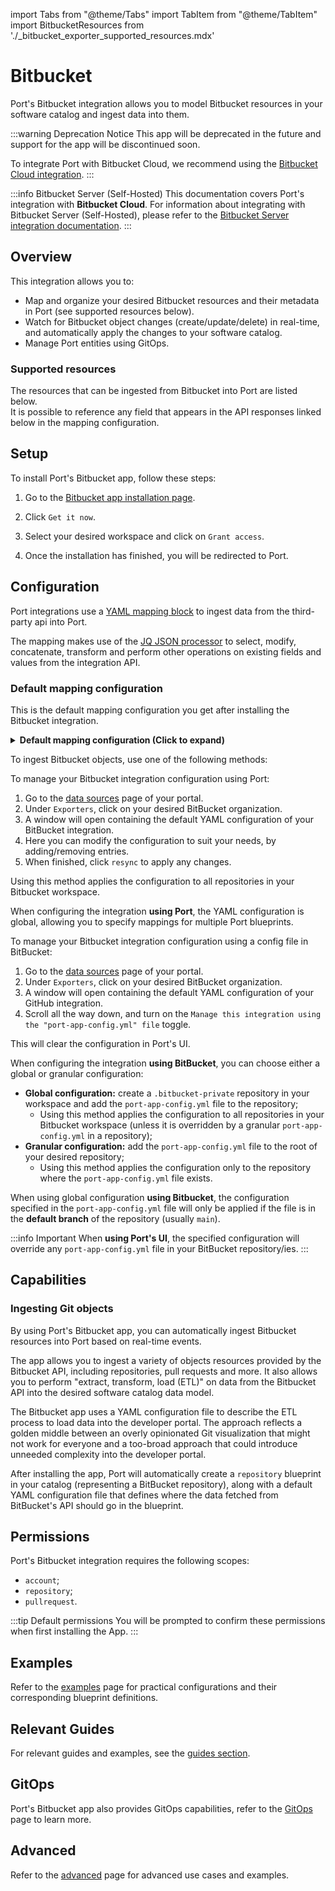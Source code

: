 import Tabs from "@theme/Tabs"
import TabItem from "@theme/TabItem"
import BitbucketResources from './\_bitbucket_exporter_supported_resources.mdx'


# Bitbucket

Port's Bitbucket integration allows you to model Bitbucket resources in your software catalog and ingest data into them.

:::warning Deprecation Notice
This app will be deprecated in the future and support for the app will be discontinued soon.

To integrate Port with Bitbucket Cloud, we recommend using the [Bitbucket Cloud integration](/build-your-software-catalog/sync-data-to-catalog/git/bitbucket-cloud/).
:::

:::info Bitbucket Server (Self-Hosted)
This documentation covers Port's integration with **Bitbucket Cloud**. 
For information about integrating with Bitbucket Server (Self-Hosted), please refer to the [Bitbucket Server integration documentation](/build-your-software-catalog/custom-integration/webhook/examples/bitbucket-server/bitbucket-server.md).
:::


## Overview

This integration allows you to:

- Map and organize your desired Bitbucket resources and their metadata in Port (see supported resources below).
- Watch for Bitbucket object changes (create/update/delete) in real-time, and automatically apply the changes to your software catalog.
- Manage Port entities using GitOps.

### Supported resources

The resources that can be ingested from Bitbucket into Port are listed below.  
It is possible to reference any field that appears in the API responses linked below in the mapping configuration.

<BitbucketResources/>


## Setup

To install Port's Bitbucket app, follow these steps:

1. Go to the [Bitbucket app installation page](https://marketplace.atlassian.com/apps/1229886/port-connector-for-bitbucket?hosting=cloud&tab=overview).

2. Click `Get it now`.

3. Select your desired workspace and click on `Grant access`.

4. Once the installation has finished, you will be redirected to Port.


## Configuration

Port integrations use a [YAML mapping block](/build-your-software-catalog/customize-integrations/configure-mapping#configuration-structure) to ingest data from the third-party api into Port.

The mapping makes use of the [JQ JSON processor](https://stedolan.github.io/jq/manual/) to select, modify, concatenate, transform and perform other operations on existing fields and values from the integration API.

### Default mapping configuration

This is the default mapping configuration you get after installing the Bitbucket integration.

<details>
<summary><b>Default mapping configuration (Click to expand)</b></summary>

```yaml showLineNumbers

deleteDependentEntities: true
createMissingRelatedEntities: true
enableMergeEntity: true
resources:
- kind: repository
  selector:
    query: 'true'
  port:
    entity:
      mappings:
        identifier: .name
        title: .name
        blueprint: '"bitbucketRepository"'
        properties:
          url: .links.html.href
          defaultBranch: .main_branch
          last_activity: .updated_on
- kind: pull-request
  selector:
    query: 'true'
  port:
    entity:
      mappings:
        identifier: .destination.repository.name + (.id|tostring)
        title: .title
        blueprint: '"bitbucketPullRequest"'
        properties:
          status: .state
          createdAt: .created_on
          updatedAt: .updated_on
          link: .links.html.href
        relations:
          repository: .destination.repository.name
          bitbucket_creator: .author.display_name | gsub(" ";"_")
          bitbucket_assignees: .participants | map(.user.display_name) | map(gsub(" ";"_"))
          bitbucket_reviewers: .reviewers | map(.display_name) | map(gsub(" ";"_"))
          service:
            combinator: '"and"'
            rules:
            - operator: '"="'
              property: '"bitbucket_repository"'
              value: .destination.repository.name
          creator:
            combinator: '"and"'
            rules:
            - operator: '"="'
              property: '"bitbucket_username"'
              value: .author.display_name | gsub(" ";"_")
          assignees:
            combinator: '"and"'
            rules:
            - operator: '"in"'
              property: '"bitbucket_username"'
              value: .participants | map(.user.display_name) | map(gsub(" ";"_"))
          reviewers:
            combinator: '"and"'
            rules:
            - operator: '"in"'
              property: '"bitbucket_username"'
              value: .reviewers | map(.display_name) | map(gsub(" ";"_"))
```

</details>



To ingest Bitbucket objects, use one of the following methods:

<Tabs queryString="method">

<TabItem label="Using Port's UI" value="port">

To manage your Bitbucket integration configuration using Port:

1. Go to the [data sources](https://app.getport.io/settings/data-sources) page of your portal.
2. Under `Exporters`, click on your desired BitBucket organization.
3. A window will open containing the default YAML configuration of your BitBucket integration.
4. Here you can modify the configuration to suit your needs, by adding/removing entries.
5. When finished, click `resync` to apply any changes.

Using this method applies the configuration to all repositories in your Bitbucket workspace.

When configuring the integration **using Port**, the YAML configuration is global, allowing you to specify mappings for multiple Port blueprints.

</TabItem>

<TabItem label="Using Bitbucket" value="bitbucket">

To manage your Bitbucket integration configuration using a config file in BitBucket:

1. Go to the [data sources](https://app.getport.io/settings/data-sources) page of your portal.
2. Under `Exporters`, click on your desired BitBucket organization.
3. A window will open containing the default YAML configuration of your GitHub integration.
4. Scroll all the way down, and turn on the `Manage this integration using the "port-app-config.yml" file` toggle.

This will clear the configuration in Port's UI.

When configuring the integration **using BitBucket**, you can choose either a global or granular configuration:

- **Global configuration:** create a `.bitbucket-private` repository in your workspace and add the `port-app-config.yml` file to the repository;
  - Using this method applies the configuration to all repositories in your Bitbucket workspace (unless it is overridden by a granular `port-app-config.yml` in a repository);
- **Granular configuration:** add the `port-app-config.yml` file to the root of your desired repository;
  - Using this method applies the configuration only to the repository where the `port-app-config.yml` file exists.

When using global configuration **using Bitbucket**, the configuration specified in the `port-app-config.yml` file will only be applied if the file is in the **default branch** of the repository (usually `main`).

</TabItem>

</Tabs>

:::info Important
When **using Port's UI**, the specified configuration will override any `port-app-config.yml` file in your BitBucket repository/ies.
:::


## Capabilities

### Ingesting Git objects

By using Port's Bitbucket app, you can automatically ingest Bitbucket resources into Port based on real-time events.

The app allows you to ingest a variety of objects resources provided by the Bitbucket API, including repositories, pull requests and more. It also allows you to perform "extract, transform, load (ETL)" on data from the Bitbucket API into the desired software catalog data model.

The Bitbucket app uses a YAML configuration file to describe the ETL process to load data into the developer portal. The approach reflects a golden middle between an overly opinionated Git visualization that might not work for everyone and a too-broad approach that could introduce unneeded complexity into the developer portal.

After installing the app, Port will automatically create a `repository` blueprint in your catalog (representing a BitBucket repository), along with a default YAML configuration file that defines where the data fetched from BitBucket's API should go in the blueprint.



## Permissions

Port's Bitbucket integration requires the following scopes:

- `account`;
- `repository`;
- `pullrequest`.

:::tip Default permissions
You will be prompted to confirm these permissions when first installing the App.
:::

## Examples

Refer to the [examples](./examples.md) page for practical configurations and their corresponding blueprint definitions.

## Relevant Guides

For relevant guides and examples, see the [guides section](https://docs.port.io/guides?tags=BitBucket).

## GitOps

Port's Bitbucket app also provides GitOps capabilities, refer to the [GitOps](./gitops/gitops.md) page to learn more.

## Advanced

Refer to the [advanced](./advanced.md) page for advanced use cases and examples.
